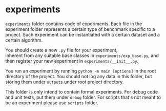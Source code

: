 # experiments

`experiments` folder contains code of experiments. Each file in the experiment folder represents a certain type of
benchmark specific to a project. Such experiment can be instantiated with a certain dataset and a certain algorithm.

You should create a new `.py` file for your experiment,  
inherent from any suitable base classes in `experiments/exp_base.py`,
and then register your new experiment in `experiments/__init__.py`.

You run an experiment by running `python -m main [options]` in the root directory of the
project. You should not log any data in this folder, but storing them under `outputs` under root project
directory.

This folder is only intend to contain formal experiments. For debug code and unit tests, put them under `debug` folder.
For scripts that's not meant to be an experiment please use `scripts` folder.
